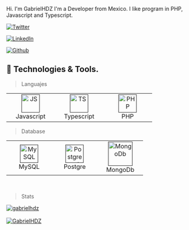 Hi. I'm GabrielHDZ
I'm a Developer from Mexico. I like program in PHP, Javascript and Typescript.

[![Twitter](https://img.shields.io/badge/Twitter-1DA1F2?style=for-the-badge&logo=twitter&logoColor=white&label=)](https://twitter.com/GHdzHdz)

[![LinkedIn](https://img.shields.io/badge/LinkedIn-0077B5?style=for-the-badge&logo=linkedin&logoColor=white)](https://www.linkedin.com/in/gabriel-diaz-1b38801a0)

[![Github](https://img.shields.io/badge/GitHub-100000?style=for-the-badge&logo=github&logoColor=white)](https://github.com/GabrielHDZ)

## 🔧 Technologies & Tools.

>Languajes
 <table>
	 <tbody>
  <tr>
   <td align="Center" width="25%"> 
      <a href="" >
        <img src="https://cdn-icons-png.flaticon.com/512/5968/5968292.png" width="48" height="48" alt="JS" />
      </a>
      <br>Javascript
    </td>
    <td align="Center" width="25%">
      <a href="">
        <img src="https://cdn-icons-png.flaticon.com/512/5968/5968381.png" width="48" height="48" alt="TS" />
      </a>
      <br>Typescript
    </td>
    <td align="Center" width="25%">   
        <a href="" >
        <img height="48" width="48" src="https://cdn-icons-png.flaticon.com/512/5968/5968332.png" alt="PHP">
      </a>
      <br>PHP
	</td>
	   </tr>
	</tbody>
  </table>
  

>Database
<table>
	 <tbody>
  <tr>
   <td align="Center" width="25%"> 
      <a href="" >
        <img src="https://www.svgrepo.com/show/303251/mysql-logo.svg" width="48" height="48" alt="MySQL" />
      </a>
      <br>MySQL
    </td>
    <td align="Center" width="25%">
      <a href="">
        <img src="https://p7.hiclipart.com/preview/358/849/109/postgresql-clip-art-database-logo-database-symbol.jpg" width="48" height="48" alt="Postgresql" />
      </a>
      <br>Postgre
    </td>
    <td align="Center" width="25%">   
        <a href="" >
        <img height="64px" width="64px" src="https://w7.pngwing.com/pngs/956/695/png-transparent-mongodb-original-wordmark-logo-icon-thumbnail.png" alt="MongoDb">
      </a>
      <br>MongoDb
</td>
   </tr>
</tbody>
  </table>

<br>


>Stats
<a href="">
  <img src="https://github-readme-stats.vercel.app/api?username=gabrielhdz&show_icons=true&theme=react&count_private=true&include_all_commits=true" alt="gabrielhdz" />
</a>

<br>
<br>
	
<a href="">
  <img src="https://github-readme-stats.vercel.app/api/top-langs?username=gabrielhdz&show_icons=true&locale=en&layout=compact&theme=onedark" alt="GabrielHDZ" />

</a>
	
<br>


